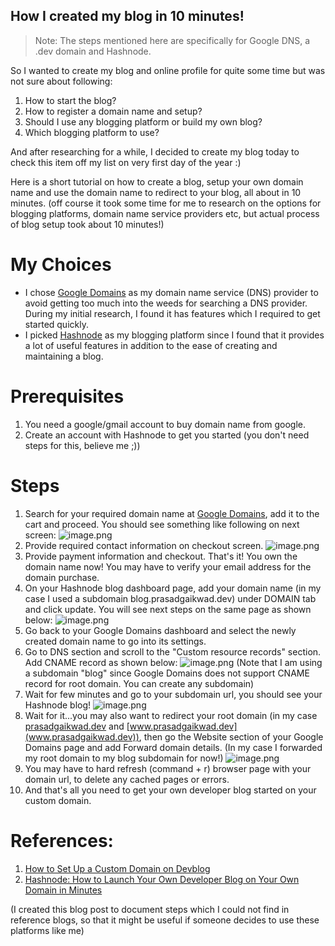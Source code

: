 ## How I created my blog in 10 minutes!


> Note: The steps mentioned here are specifically for Google DNS, a .dev domain and Hashnode.

So I wanted to create my blog and online profile for quite some time but was not sure about following:

1. How to start the blog?
2. How to register a domain name and setup?
3. Should I use any blogging platform or build my own blog?
4. Which blogging platform to use?

And after researching for a while, I decided to create my blog today to check this item off my list on very first day of the year :)

Here is a short tutorial on how to create a blog, setup your own domain name and use the domain name to redirect to your blog, all about in 10 minutes. (off course it took some time for me to research on the options for blogging platforms, domain name service providers etc, but actual process of blog setup took about 10 minutes!)

# My Choices

- I chose [Google Domains](https://domains.google.com/) as my domain name service (DNS) provider to avoid getting too much into the weeds for searching a DNS provider. During my initial research, I found it has features which I required to get started quickly. 
- I picked [Hashnode](https://hashnode.com/) as my blogging platform since I found that it provides a lot of useful features in addition to the ease of creating and maintaining a blog.

# Prerequisites

1. You need a google/gmail account to buy domain name from google.
2. Create an account with Hashnode to get you started (you don't need steps for this, believe me ;)) 

# Steps

1. Search for your required domain name at [Google Domains](https://domains.google.com/), add it to the cart and proceed.
You should see something like following on next screen:
![image.png](https://cdn.hashnode.com/res/hashnode/image/upload/v1609529870646/WLq97Uwyg.png)
2. Provide required contact information on checkout screen. 
![image.png](https://cdn.hashnode.com/res/hashnode/image/upload/v1609530136994/ZtlCq1VK2.png)
3. Provide payment information and checkout. That's it! You own the domain name now! You may have to verify your email address for the domain purchase.
4. On your Hashnode blog dashboard page, add your domain name (in my case I used a subdomain blog.prasadgaikwad.dev) under DOMAIN tab and click update. You will see next steps on the same page as shown below:
![image.png](https://cdn.hashnode.com/res/hashnode/image/upload/v1609530572227/rxmEuzi2WJ.png)
5. Go back to your Google Domains dashboard and select the newly created domain name to go into its settings.
6. Go to DNS section and scroll to the "Custom resource records" section. Add CNAME record as shown below:
![image.png](https://cdn.hashnode.com/res/hashnode/image/upload/v1609530956828/y2Idz3sBS.png)
(Note that I am using a subdomain "blog" since Google Domains does not support CNAME record for root domain. You can create any subdomain)
7. Wait for few minutes and go to your subdomain url, you should see your Hashnode blog!
![image.png](https://cdn.hashnode.com/res/hashnode/image/upload/v1609531345453/e9u7ckSJo.png)
8. Wait for it...you may also want to redirect your root domain (in my case  [prasadgaikwad.dev](prasadgaikwad.dev)  and  [www.prasadgaikwad.dev](www.prasadgaikwad.dev)), then go the Website section of your Google Domains page and add Forward domain details. (In my case I forwarded my root domain to my blog subdomain for now!)
![image.png](https://cdn.hashnode.com/res/hashnode/image/upload/v1609531593479/FKspWiQib.png)
9. You may have to hard refresh (command + r) browser page with your domain url, to delete any cached pages or errors.
10. And that's all you need to get your own developer blog started on your custom domain.

# References:
1.  [How to Set Up a Custom Domain on Devblog](https://hashnode.com/post/how-to-set-up-a-custom-domain-on-devblog-cjvoymax9001u8xs1i9f3077e) 
2.  [Hashnode: How to Launch Your Own Developer Blog on Your Own Domain in Minutes](https://www.freecodecamp.org/news/devblog-launch-your-developer-blog-own-domain/) 

(I created this blog post to document steps which I could not find in reference blogs, so that it might be useful if someone decides to use these platforms like me) 


